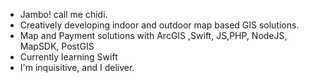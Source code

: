 - Jambo! call me chidi. 
- Creatively developing indoor and outdoor map based GIS solutions.
- Map and Payment solutions with ArcGIS ,Swift, JS,PHP, NodeJS, MapSDK, PostGIS
- Currently learning Swift
- I'm inquisitive, and I deliver.


<!---
Cheppar/Cheppar is a ✨ special ✨ repository because its `README.md` (this file) appears on your GitHub profile.
You can click the Preview link to take a look at your changes.
--->
